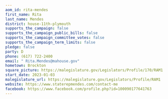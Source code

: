 ```yaml
---
aom_id: rita-mendes
first_name: Rita
last_name: Mendes
district: house-11th-plymouth
supports_the_campaign: false
supports_the_campaign_public_bills: false
supports_the_campaign_committee_votes: false
supports_the_campaign_term_limits: false
pledge: false
party: D
phone: (617) 722-2400
email: " Rita.Mendes@mahouse.gov"
hometown: Brockton
square_picture: https://malegislature.gov/Legislators/Profile/170/RAM1.jpg
start_date: 2023-01-03
malegislature_url: https://malegislature.gov/Legislators/Profile/RAM1
website: https://www.staterepmendes.com/contact-me
facebook: https://www.facebook.com/profile.php?id=100090177641763
---
```

